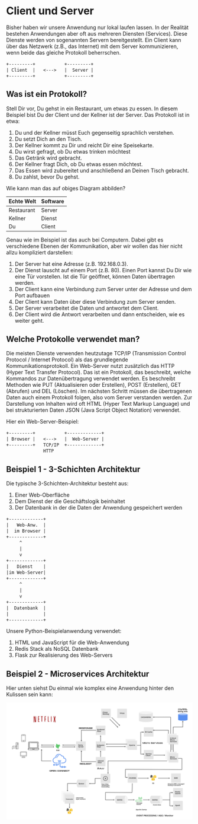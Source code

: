 # Client und Server

Bisher haben wir unsere Anwendung nur lokal laufen lassen. In der Realität bestehen Anwendungen aber oft aus mehreren Diensten (Services). Diese Dienste werden von sogenannten Servern bereitgestellt. Ein Client kann über das Netzwerk (z.B., das Internet) mit dem Server kommunizieren, wenn beide das gleiche Protokoll beherrschen.

```
+---------+           +---------+
| Client  |   <--->   |  Server |
+---------+           +---------+
```


## Was ist ein Protokoll?
Stell Dir vor, Du gehst in ein Restaurant, um etwas zu essen. In diesem Beispiel bist Du der Client und der Kellner ist der Server. Das Protokoll ist in etwa:

1. Du und der Kellner müsst Euch gegenseitig sprachlich verstehen.
2. Du setzt Dich an den Tisch.
3. Der Kellner kommt zu Dir und reicht Dir eine Speisekarte.
4. Du wirst gefragt, ob Du etwas trinken möchtest
5. Das Getränk wird gebracht.
6. Der Kellner fragt Dich, ob Du etwas essen möchtest.
7. Das Essen wird zubereitet und anschließend an Deinen Tisch gebracht.
8. Du zahlst, bevor Du gehst.

Wie kann man das auf obiges Diagram abbilden?

| Echte Welt | Software |
| --- | --- |
| Restaurant | Server |
| Kellner | Dienst |
| Du | Client |

Genau wie im Beispiel ist das auch bei Computern. Dabei gibt es verschiedene Ebenen der Kommunikation, aber wir wollen das hier nicht allzu kompliziert darstellen:

1. Der Server hat eine Adresse (z.B. 192.168.0.3).
2. Der Dienst lauscht auf einem Port (z.B. 80). Einen Port kannst Du Dir wie eine Tür vorstellen. Ist die Tür geöffnet, können Daten übertragen werden.
3. Der Client kann eine Verbindung zum Server unter der Adresse und dem Port aufbauen
4. Der Client kann Daten über diese Verbindung zum Server senden.
5. Der Server verarbeitet die Daten und antwortet dem Client.
6. Der Client wird die Antwort verarbeiten und dann entscheiden, wie es weiter geht.

## Welche Protokolle verwendet man?

Die meisten Dienste verwenden heutzutage TCP/IP (Transmission Control Protocol / Internet Protocol) als das grundlegende Kommunikationsprotokoll. Ein Web-Server nutzt zusätzlich das HTTP (Hyper Text Transfer Protocol). Das ist ein Protokoll, das beschreibt, welche Kommandos zur Datenübertragung verwendet werden. Es beschreibt Methoden wie PUT (Aktualisieren oder Erstellen), POST (Erstellen), GET (Abrufen) und DEL (Löschen). Im nächsten Schritt müssen die übertragenen Daten auch einem Protokoll folgen, also vom Server verstanden werden. Zur Darstellung von Inhalten wird oft HTML (Hyper Text Markup Language) und bei strukturierten Daten JSON (Java Script Object Notation) verwendet.

Hier ein Web-Server-Beispiel:

```
+---------+           +-------------+
| Browser |   <--->   |  Web-Server |
+---------+   TCP/IP  +-------------+
              HTTP
```


## Beispiel 1 - 3-Schichten Architektur

Die typische 3-Schichten-Architektur besteht aus:

1. Einer Web-Oberfläche
2. Dem Dienst der die Geschäftslogik beinhaltet
3. Der Datenbank in der die Daten der Anwendung gespeichert werden

```
+-------------+
|   Web-Anw.  |
|  im Browser |
+-------------+
     ^
     |
     v
+-------------+
|   Dienst    |
|im Web-Server|
+-------------+
     ^
     |
     v
+-------------+
|  Datenbank  |
|             |
+-------------+
```

Unsere Python-Beispielanwendung verwendet:

1. HTML und JavaScript für die Web-Anwendung
2. Redis Stack als NoSQL Datenbank
3. Flask zur Realisierung des Web-Servers


## Beispiel 2 - Microservices Architektur

Hier unten siehst Du einmal wie komplex eine Anwendung hinter den Kulissen sein kann:

![Netflix Microservices Architektur](./Bilder/netflix.png)





